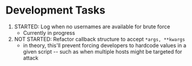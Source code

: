 # Development Tasks

1. STARTED: Log when no usernames are available for brute force
    - Currently in progress
2. NOT STARTED: Refactor callback structure to accept `*args, **kwargs`
    - in theory, this'll prevent forcing developers to hardcode values in a given script -- such as when multiple hosts might be targeted for attack
